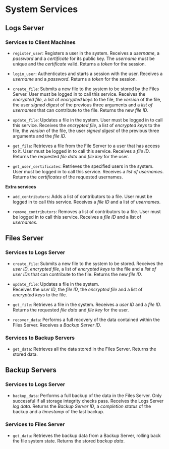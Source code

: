 # System Services

## Logs Server

### Services to Client Machines

- `register_user`: Registers a user in the system.
Receives a *username*, a *password* and a *certificate* for its public key.
The *username* must be unique and the *certificate* valid.
Returns a *token* for the session.

- `login_user`: Authenticates and starts a session with the user.
Receives a *username* and a *password*.
Returns a *token* for the session.

- `create_file`: Submits a new file to the system to be stored by the Files Server.
User must be logged in to call this service.
Receives the *encrypted file*, a list of *encrypted keys* to the file, the *version* of the file, the user *signed digest* of the previous three arguments and a *list of usernames* that can contribute to the file.
Returns the new *file ID*.

- `update_file`: Updates a file in the system.
User must be logged in to call this service.
Receives the *encrypted file*, a list of *encrypted keys* to the file, the *version* of the file, the user *signed digest* of the previous three arguments and the *file ID*.

- `get_file`: Retrieves a file from the File Server to a user that has access to it.
User must be logged in to call this service.
Receives a *file ID*.
Returns the requested *file data* and *file key* for the user.

- `get_user_certificates`: Retrieves the specified users in the system.
User must be logged in to call this service.
Receives a *list of usernames*.
Returns the *certificates* of the requested usernames.

**Extra services**

- `add_contributors`: Adds a list of contributors to a file.
User must be logged in to call this service.
Receives a *file ID* and a list of *usernames*.

- `remove_contributors`: Removes a list of contributors to a file.
User must be logged in to call this service.
Receives a *file ID* and a list of *usernames*.

## Files Server

### Services to Logs Server

- `create_file`: Submits a new file to the system to be stored.
Receives the *user ID*, *encrypted file*, a list of *encrypted keys* to the file and a *list of user IDs* that can contribute to the file.
Returns the new *file ID*.

- `update_file`: Updates a file in the system.<br>
Receives the *user ID*, the *file ID*, the *encrypted file* and a list of *encrypted keys* to the file.

- `get_file`: Retrieves a file in the system.
Receives a *user ID* and a *file ID*.
Returns the requested *file data* and *file key* for the user.

- `recover_data`: Performs a full recovery of the data contained within the Files Server.
Receives a *Backup Server ID*.

### Services to Backup Servers

- `get_data`: Retrieves all the data stored in the Files Server.
Returns the stored data.

## Backup Servers

### Services to Logs Server

- `backup_data`: Performs a full backup of the data in the Files Server.
Only successful if all storage integrity checks pass.
Receives the Logs Server *log data*.
Returns the *Backup Server ID*, a *completion status* of the backup and a *timestamp* of the last backup.

### Services to Files Server

- `get_data`: Retrieves the backup data from a Backup Server, rolling back the file system state.
Returns the stored *backup data*.
